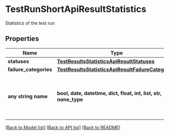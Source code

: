 # TestRunShortApiResultStatistics

Statistics of the test run

## Properties
Name | Type | Description | Notes
------------ | ------------- | ------------- | -------------
**statuses** | [**TestResultsStatisticsApiResultStatuses**](TestResultsStatisticsApiResultStatuses.md) |  | 
**failure_categories** | [**TestResultsStatisticsApiResultFailureCategories**](TestResultsStatisticsApiResultFailureCategories.md) |  | 
**any string name** | **bool, date, datetime, dict, float, int, list, str, none_type** | any string name can be used but the value must be the correct type | [optional]

[[Back to Model list]](../README.md#documentation-for-models) [[Back to API list]](../README.md#documentation-for-api-endpoints) [[Back to README]](../README.md)


